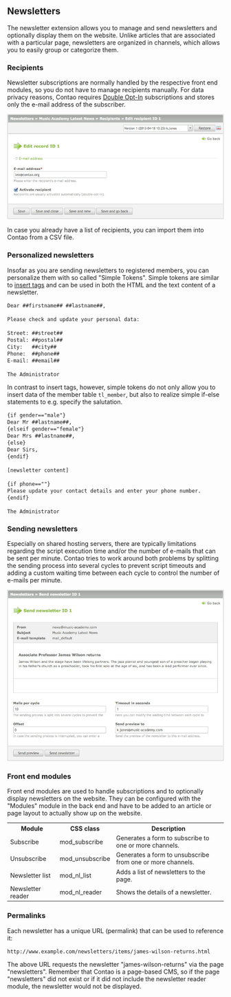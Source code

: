 ## Newsletters

The newsletter extension allows you to manage and send newsletters and
optionally display them on the website. Unlike articles that are associated with
a particular page, newsletters are organized in channels, which allows you to
easily group or categorize them.


### Recipients

Newsletter subscriptions are normally handled by the respective front end
modules, so you do not have to manage recipients manually. For data privacy
reasons, Contao requires [Double Opt-In][1] subscriptions and stores only the
e-mail address of the subscriber.

![](images/newsletter-recipients.jpg)

In case you already have a list of recipients, you can import them into Contao
from a CSV file.


### Personalized newsletters

Insofar as you are sending newsletters to registered members, you can
personalize them with so called "Simple Tokens". Simple tokens are similar to
[insert tags][2] and can be used in both the HTML and the text content of a
newsletter.

```
Dear ##firstname## ##lastname##,

Please check and update your personal data:

Street: ##street##
Postal: ##postal##
City:   ##city##
Phone:  ##phone##
E-mail: ##email##

The Administrator
```

In contrast to insert tags, however, simple tokens do not only allow you to
insert data of the member table `tl_member`, but also to realize simple
if-else statements to e.g. specify the salutation.

```
{if gender=="male"}
Dear Mr ##lastname##,
{elseif gender=="female"}
Dear Mrs ##lastname##,
{else}
Dear Sirs,
{endif}

[newsletter content]

{if phone==""}
Please update your contact details and enter your phone number.
{endif}

The Administrator
```


### Sending newsletters

Especially on shared hosting servers, there are typically limitations regarding
the script execution time and/or the number of e-mails that can be sent per
minute. Contao tries to work around both problems by splitting the sending
process into several cycles to prevent script timeouts and adding a custom
waiting time between each cycle to control the number of e-mails per minute.

![](images/sending-newsletters.jpg)


### Front end modules

Front end modules are used to handle subscriptions and to optionally display
newsletters on the website. They can be configured with the "Modules" module in
the back end and have to be added to an article or page layout to actually show
up on the website.

<table>
<tr>
  <th>Module</th>
  <th>CSS class</th>
  <th>Description</th>
</tr>
<tr>
  <td>Subscribe</td>
  <td>mod_subscribe</td>
  <td>Generates a form to subscribe to one or more channels.</td>
</tr>
<tr>
  <td>Unsubscribe</td>
  <td>mod_unsubscribe</td>
  <td>Generates a form to unsubscribe from one or more channels.</td>
</tr>
<tr>
  <td>Newsletter list</td>
  <td>mod_nl_list</td>
  <td>Adds a list of newsletters to the page.</td>
</tr>
<tr>
  <td>Newsletter reader</td>
  <td>mod_nl_reader</td>
  <td>Shows the details of a newsletter.</td>
</tr>
</table>


### Permalinks

Each newsletter has a unique URL (permalink) that can be used to reference it:

```
http://www.example.com/newsletters/items/james-wilson-returns.html
```

The above URL requests the newsletter "james-wilson-returns" via the page
"newsletters". Remember that Contao is a page-based CMS, so if the page
"newsletters" did not exist or if it did not include the newsletter reader
module, the newsletter would not be displayed.


[1]: http://en.wikipedia.org/wiki/Opt_in_e-mail
[2]: ../05-managing-content/insert-tags.md#insert-tags
